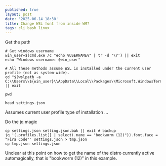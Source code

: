 ```yaml
---
published: true
layout: post
date: '2025-06-14 18:30'
title: Change WSL font from inside WM?
tags: cli bash linux 
---
```

Get the path

    # Get windows username
    win_user=$(cmd.exe /c "echo %USERNAME%" | tr -d '\r') || exit
    echo "Windows username: $win_user"

    # All these methods assume WSL is installed under the current user profile (not as system-wide).
    cd "$(wslpath -a C:\\Users\\${win_user}\\AppData\\Local\\Packages\\Microsoft.WindowsTerminalPreview_8wekyb3d8bbwe\\LocalState)" || exit

    pwd

    head settings.json

Assumes current user profile type of installation ...

Do the jq magic

    cp settings.json setting.json.bak || exit # backup
    jq '(.profiles.list[] | select(.name == "bookworm (12)")).font.face = "Fira Code"' settings.json > tmp.json
    cp tmp.json settings.json

Unclear at this point on how to get the name of the distro currently active automagically, that is "bookworm (12)" in this example.
